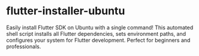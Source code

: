 # flutter-installer-ubuntu
Easily install Flutter SDK on Ubuntu with a single command! This automated shell script installs all Flutter dependencies, sets environment paths, and configures your system for Flutter development. Perfect for beginners and professionals.
